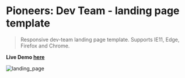 # Pioneers: Dev Team - landing page template

> Responsive dev-team landing page template.
Supports IE11, Edge, Firefox and Chrome.

**Live Demo [here](https://nadavshaar.github.io/landing-page-template/)**

![landing_page](https://user-images.githubusercontent.com/8030614/95029742-15d31600-06b3-11eb-8981-f31e88fa8afe.gif)
